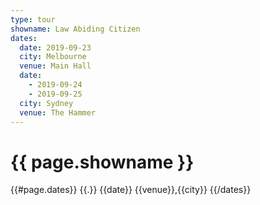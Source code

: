```yaml
---
type: tour
showname: Law Abiding Citizen
dates:
  date: 2019-09-23
  city: Melbourne
  venue: Main Hall
  date:
    - 2019-09-24
    - 2019-09-25
  city: Sydney
  venue: The Hammer
---
```

# {{ page.showname }}

{{#page.dates}}
  {{.}}
  {{date}} {{venue}},{{city}}
{{/dates}}
